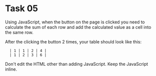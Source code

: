 # Task 05

Using JavaScript, when the button on the page is clicked you need to calculate the sum of each row and  add the calculated value as a cell into the same row.

After the clicking the button 2 times, your table should look like this:

```
  | 1 | 1 | 2 | 4 |
  | 1 | 2 | 3 | 6 |
```

Don't edit the HTML other than adding JavaScript.
Keep the JavaScript inline.

